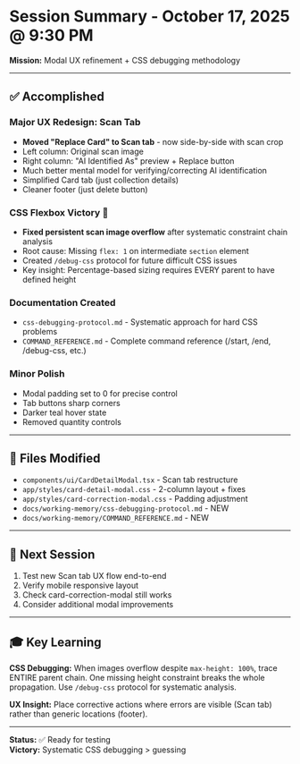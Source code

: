 # Session Summary - October 17, 2025 @ 9:30 PM

**Mission:** Modal UX refinement + CSS debugging methodology

---

## ✅ Accomplished

### Major UX Redesign: Scan Tab
- **Moved "Replace Card" to Scan tab** - now side-by-side with scan crop
- Left column: Original scan image
- Right column: "AI Identified As" preview + Replace button
- Much better mental model for verifying/correcting AI identification
- Simplified Card tab (just collection details)
- Cleaner footer (just delete button)

### CSS Flexbox Victory 🎯
- **Fixed persistent scan image overflow** after systematic constraint chain analysis
- Root cause: Missing `flex: 1` on intermediate `section` element
- Created `/debug-css` protocol for future difficult CSS issues
- Key insight: Percentage-based sizing requires EVERY parent to have defined height

### Documentation Created
- `css-debugging-protocol.md` - Systematic approach for hard CSS problems
- `COMMAND_REFERENCE.md` - Complete command reference (/start, /end, /debug-css, etc.)

### Minor Polish
- Modal padding set to 0 for precise control
- Tab buttons sharp corners
- Darker teal hover state
- Removed quantity controls

---

## 📁 Files Modified

- `components/ui/CardDetailModal.tsx` - Scan tab restructure
- `app/styles/card-detail-modal.css` - 2-column layout + fixes
- `app/styles/card-correction-modal.css` - Padding adjustment
- `docs/working-memory/css-debugging-protocol.md` - NEW
- `docs/working-memory/COMMAND_REFERENCE.md` - NEW

---

## 🎯 Next Session

1. Test new Scan tab UX flow end-to-end
2. Verify mobile responsive layout
3. Check card-correction-modal still works
4. Consider additional modal improvements

---

## 🎓 Key Learning

**CSS Debugging:** When images overflow despite `max-height: 100%`, trace ENTIRE parent chain. One missing height constraint breaks the whole propagation. Use `/debug-css` protocol for systematic analysis.

**UX Insight:** Place corrective actions where errors are visible (Scan tab) rather than generic locations (footer).

---

**Status:** ✅ Ready for testing  
**Victory:** Systematic CSS debugging > guessing
